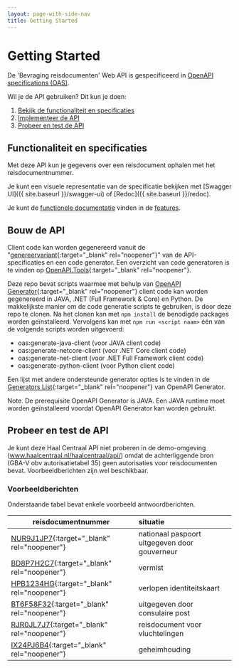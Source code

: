 ```yaml
---
layout: page-with-side-nav
title: Getting Started
---
```

# Getting Started

De 'Bevraging reisdocumenten' Web API is gespecificeerd in [OpenAPI specifications (OAS)](https://swagger.io/specification/).

Wil je de API gebruiken? Dit kun je doen:

1. [Bekijk de functionaliteit en specificaties](#functionaliteit-en-specificaties)
2. [Implementeer de API](#bouw-de-api)
3. [Probeer en test de API](#probeer-en-test-de-api)

## Functionaliteit en specificaties
Met deze API kun je gegevens over een reisdocument ophalen met het reisdocumentnummer.

Je kunt een visuele representatie van de specificatie bekijken met [Swagger UI]({{ site.baseurl }}/swagger-ui) of [Redoc]({{ site.baseurl }}/redoc).

Je kunt de [functionele documentatie](./features) vinden in de [features](./features).

## Bouw de API
Client code kan worden gegenereerd vanuit de "[genereervariant](https://github.com/VNG-Realisatie/Haal-Centraal-Reisdocumenten-bevragen/blob/master/specificatie/genereervariant/openapi.yaml){:target="_blank" rel="noopener"}" van de API-specificaties en een code generator. Een overzicht van code generatoren is te vinden op [OpenAPI.Tools](https://openapi.tools/#sdk){:target="_blank" rel="noopener"}.

Deze repo bevat scripts waarmee met behulp van [OpenAPI Generator](https://openapi-generator.tech/){:target="_blank" rel="noopener"} client code kan worden gegenereerd in JAVA, .NET (Full Framework & Core) en Python. De makkelijkste manier om de code generatie scripts te gebruiken, is door deze repo te clonen. Na het clonen kan met `npm install` de benodigde packages worden geïnstalleerd. Vervolgens kan met `npm run <script naam>` één van de volgende scripts worden uitgevoerd:
- oas:generate-java-client (voor JAVA client code)
- oas:generate-netcore-client (voor .NET Core client code)
- oas:generate-net-client (voor .NET Full Framework client code)
- oas:generate-python-client (voor Python client code)

Een lijst met andere ondersteunde generator opties is te vinden in de [Generators List](https://openapi-generator.tech/docs/generators){:target="_blank" rel="noopener"} van OpenAPI Generator.

Note. De prerequisite OpenAPI Generator is JAVA. Een JAVA runtime moet worden geïnstalleerd voordat OpenAPI Generator kan worden gebruikt.

## Probeer en test de API
Je kunt deze Haal Centraal API niet proberen in de demo-omgeving (www.haalcentraal.nl/haalcentraal/api/) omdat de achterliggende bron (GBA-V obv autorisatietabel 35) geen autorisaties voor reisdocumenten bevat. Voorbeeldberichten zijn wel beschikbaar.

### Voorbeeldberichten
Onderstaande tabel bevat enkele voorbeeld antwoordberichten.

| reisdocumentnummer | situatie
| ---------------- | :-------  
| [NUR9J1JP7](https://github.com/VNG-Realisatie/Haal-Centraal-Reisdocumenten-bevragen/blob/master/test/NUR9J1JP7.json){:target="_blank" rel="noopener"} | nationaal paspoort uitgegeven door gouverneur |
| [BD8P7H2C7](https://github.com/VNG-Realisatie/Haal-Centraal-Reisdocumenten-bevragen/blob/master/test/BD8P7H2C7.json){:target="_blank" rel="noopener"} | vermist |
| [HPB1234HG](https://github.com/VNG-Realisatie/Haal-Centraal-Reisdocumenten-bevragen/blob/master/test/HPB1234HG.json){:target="_blank" rel="noopener"} | verlopen identiteitskaart |
| [BT6F58F32](https://github.com/VNG-Realisatie/Haal-Centraal-Reisdocumenten-bevragen/blob/master/test/BT6F58F32.json){:target="_blank" rel="noopener"} | uitgegeven door consulaire post |
| [RJR0JL7J7](https://github.com/VNG-Realisatie/Haal-Centraal-Reisdocumenten-bevragen/blob/master/test/RJR0JL7J7.json){:target="_blank" rel="noopener"} | reisdocument voor vluchtelingen |
| [IX24PJ6B4](https://github.com/VNG-Realisatie/Haal-Centraal-Reisdocumenten-bevragen/blob/master/test/IX24PJ6B4.json){:target="_blank" rel="noopener"} | geheimhouding |
